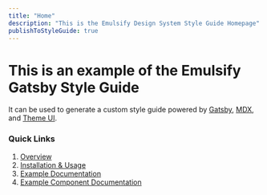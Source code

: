 ```yaml
---
title: "Home"
description: "This is the Emulsify Design System Style Guide Homepage"
publishToStyleGuide: true
---
```


# This is an example of the Emulsify Gatsby Style Guide

It can be used to generate a custom style guide powered by <a href="https://gatsbyjs.org">Gatsby</a>, <a href="https://github.com/mdx-js/specification">MDX</a>, and <a href="https://theme-ui.com/">Theme UI</a>.

### Quick Links

1. [Overview](/getting-started/welcome/)
1. [Installation & Usage](getting-started/installation-&-usage/)
1. [Example Documentation](documentation/colors/)
1. [Example Component Documentation](button/code/)
